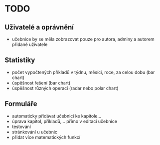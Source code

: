 # TODO

## Uživatelé a oprávnění
- učebnice by se měla zobrazovat pouze pro autora, adminy a autorem přidané uživatele

## Statistiky
- počet vypočtených příkladů v týdnu, měsíci, roce, za celou dobu (bar chart)
- úspěšnost řešení (bar chart)
- úspěšnost různých operací (radar nebo polar chart)

## Formuláře
- automaticky přidávat učebnici ke kapitole...
- úprava kapitol, příkladů,... přímo v editaci učebnice
- testování
- stránkování u učebnic
- přidat více matematických funkcí